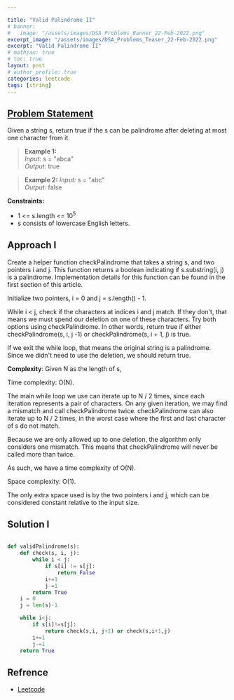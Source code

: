 ```yaml
---

title: "Valid Palindrome II"
# banner:
#   image: "/assets/images/DSA_Problems_Banner_22-Feb-2022.png"
excerpt_image: "/assets/images/DSA_Problems_Teaser_22-Feb-2022.png"
excerpt: "Valid Palindrome II"
# mathjax: true
# toc: true
layout: post
# author_profile: true
categories: leetcode
tags: [string]
---
```


## [Problem Statement](https://leetcode.com/problems/valid-palindrome-ii/)

Given a string s, return true if the s can be palindrome after deleting at most one character from it.


> **Example 1:** <br />
*Input:* s = "abca"<br />
*Output:* true<br />

> **Example 2:**
*Input:* s = "abc"<br />
*Output:* false<br />

**Constraints:**
* 1 <= s.length <= 10<sup>5<sup/>
* s consists of lowercase English letters.


## Approach I

Create a helper function checkPalindrome that takes a string s, and two pointers i and j. This function returns a boolean indicating if s.substring(i, j) is a palindrome. Implementation details for this function can be found in the first section of this article.

Initialize two pointers, i = 0 and j = s.length() - 1.

While i < j, check if the characters at indices i and j match. If they don't, that means we must spend our deletion on one of these characters. Try both options using checkPalindrome. In other words, return true if either checkPalindrome(s, i, j -1) or checkPalindrome(s, i + 1, j) is true.

If we exit the while loop, that means the original string is a palindrome. Since we didn't need to use the deletion, we should return true.

**Complexity**: 
Given N as the length of s,

Time complexity: O(N).

The main while loop we use can iterate up to N / 2 times, since each iteration represents a pair of characters. On any given iteration, we may find a mismatch and call checkPalindrome twice. checkPalindrome can also iterate up to N / 2 times, in the worst case where the first and last character of s do not match.

Because we are only allowed up to one deletion, the algorithm only considers one mismatch. This means that checkPalindrome will never be called more than twice.

As such, we have a time complexity of O(N).

Space complexity: O(1).

The only extra space used is by the two pointers i and j, which can be considered constant relative to the input size.


## Solution I
```python

def validPalindrome(s):
    def check(s, i, j):
        while i < j:
            if s[i] != s[j]:
                return False
            i+=1
            j-=1
        return True
    i = 0
    j = len(s)-1

    while i<j:
        if s[i]!=s[j]:
            return check(s,i, j+1) or check(s,i+1,j)
        i+=1
        j-=1
    return True

```


## Refrence
* [Leetcode](https://leetcode.com/problems/valid-palindrome-ii/solution/)